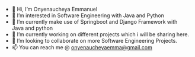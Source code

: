 - 👋 Hi, I’m Onyenaucheya Emmanuel
- 👀 I’m interested in Software Engineering with Java and Python
- 🌱 I’m currently make use of Springboot and Django Framework with Java and python
- 🌱 I’m currently working on different projects which i will be sharing here.
- 💞️ I’m looking to collaborate on more Software Engineering Projects.
- 📫 You can reach me @ onyenaucheyaemma@gmail.com


